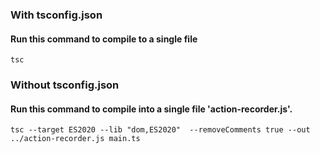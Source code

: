 ### With tsconfig.json 
#### Run this command to compile to a single file
```
tsc
```
### Without tsconfig.json
 #### Run this command to compile into a single file 'action-recorder.js'.  
```
tsc --target ES2020 --lib "dom,ES2020"  --removeComments true --out ../action-recorder.js main.ts
```